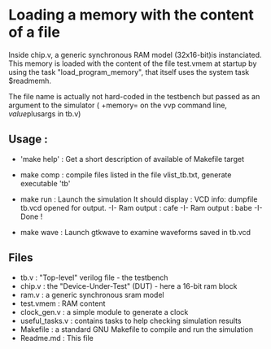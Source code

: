 # Loading a memory with the content of a file

  Inside chip.v, a generic synchronous RAM model (32x16-bit)is instanciated. This memory is loaded with the content of the file test.vmem at startup by using the task "load_program_memory", that itself uses the system task $readmemh.

The file name is actually not hard-coded  in the testbench but passed as an argument to the simulator ( +memory= on the vvp command line, $value$plusargs in tb.v)

## Usage : 
 - 'make help' : Get a short description of available of Makefile target
 -  make comp  : compile files listed in the file vlist_tb.txt, generate executable 'tb'
 -  make run   : Launch the simulation
      It should display :
                VCD info: dumpfile tb.vcd opened for output.
                -I- Ram output : cafe
                -I- Ram output : babe
                -I- Done !

 - make wave   : Launch gtkwave to examine waveforms saved in tb.vcd  
 


## Files 
 - tb.v : "Top-level" verilog file - the testbench
 - chip.v : the "Device-Under-Test" (DUT) - here a 16-bit ram block
 - ram.v : a generic synchronous sram model
 - test.vmem : RAM content
 - clock_gen.v : a simple module to generate a clock
 - useful_tasks.v : contains tasks to help checking simulation results
 - Makefile : a standard GNU Makefile to compile and run the simulation
 - Readme.md : This file 





